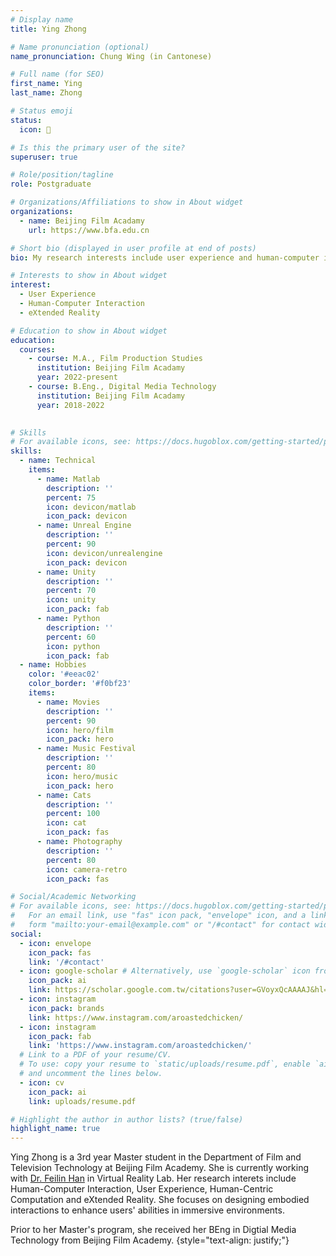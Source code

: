 ```yaml
---
# Display name
title: Ying Zhong

# Name pronunciation (optional)
name_pronunciation: Chung Wing (in Cantonese)

# Full name (for SEO)
first_name: Ying
last_name: Zhong

# Status emoji
status:
  icon: 🍺

# Is this the primary user of the site?
superuser: true

# Role/position/tagline
role: Postgraduate

# Organizations/Affiliations to show in About widget
organizations:
  - name: Beijing Film Acadamy
    url: https://www.bfa.edu.cn

# Short bio (displayed in user profile at end of posts)
bio: My research interests include user experience and human-computer interaction in immersive environment.

# Interests to show in About widget
interest:
  - User Experience
  - Human-Computer Interaction
  - eXtended Reality

# Education to show in About widget
education:
  courses:
    - course: M.A., Film Production Studies
      institution: Beijing Film Acadamy
      year: 2022-present
    - course: B.Eng., Digital Media Technology
      institution: Beijing Film Acadamy
      year: 2018-2022
    

# Skills
# For available icons, see: https://docs.hugoblox.com/getting-started/page-builder/#icons
skills:
  - name: Technical
    items:
      - name: Matlab
        description: ''
        percent: 75
        icon: devicon/matlab
        icon_pack: devicon
      - name: Unreal Engine
        description: ''
        percent: 90
        icon: devicon/unrealengine
        icon_pack: devicon
      - name: Unity
        description: ''
        percent: 70
        icon: unity
        icon_pack: fab
      - name: Python
        description: ''
        percent: 60
        icon: python
        icon_pack: fab
  - name: Hobbies
    color: '#eeac02'
    color_border: '#f0bf23'
    items:
      - name: Movies
        description: ''
        percent: 90
        icon: hero/film
        icon_pack: hero
      - name: Music Festival
        description: ''
        percent: 80
        icon: hero/music
        icon_pack: hero
      - name: Cats
        description: ''
        percent: 100
        icon: cat
        icon_pack: fas
      - name: Photography
        description: ''
        percent: 80
        icon: camera-retro
        icon_pack: fas

# Social/Academic Networking
# For available icons, see: https://docs.hugoblox.com/getting-started/page-builder/#icons
#   For an email link, use "fas" icon pack, "envelope" icon, and a link in the
#   form "mailto:your-email@example.com" or "/#contact" for contact widget.
social:
  - icon: envelope
    icon_pack: fas
    link: '/#contact'
  - icon: google-scholar # Alternatively, use `google-scholar` icon from `ai` icon pack
    icon_pack: ai
    link: https://scholar.google.com.tw/citations?user=GVoyxQcAAAAJ&hl=en
  - icon: instagram
    icon_pack: brands
    link: https://www.instagram.com/aroastedchicken/
  - icon: instagram
    icon_pack: fab
    link: 'https://www.instagram.com/aroastedchicken/'
  # Link to a PDF of your resume/CV.
  # To use: copy your resume to `static/uploads/resume.pdf`, enable `ai` icons in `params.yaml`,
  # and uncomment the lines below.
  - icon: cv
    icon_pack: ai
    link: uploads/resume.pdf

# Highlight the author in author lists? (true/false)
highlight_name: true
---
```


Ying Zhong is a 3rd year Master student in the Department of Film and Television Technology at Beijing Film Academy. She is currently working with [Dr. Feilin Han](http://feilinh.cn) in Virtual Reality Lab. Her research interets include Human-Computer Interaction, User Experience, Human-Centric Computation and eXtended Reality. She focuses on designing embodied interactions to enhance users' abilities in immersive environments.

Prior to her Master's program, she received her BEng in Digtial Media Technology from Beijing Film Academy.
{style="text-align: justify;"}
